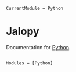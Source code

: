 ```@meta
CurrentModule = Python
```

# Jalopy

Documentation for [Python](https://github.com/LilithHafner/Python.jl).

```@index
```

```@autodocs
Modules = [Python]
```
